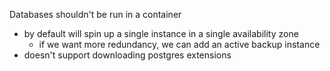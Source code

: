 
Databases shouldn't be run in a container
- by default will spin up a single instance in a single availability zone
	- if we want more redundancy, we can add an active backup instance
- doesn't support downloading postgres extensions
